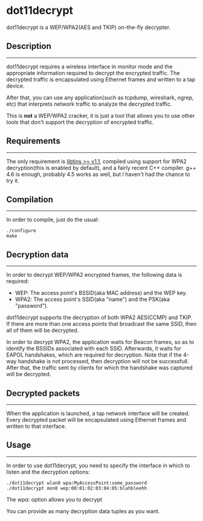 dot11decrypt
============

dot11decrypt is a WEP/WPA2(AES and TKIP) on-the-fly decrypter. 

## Description ##
-----

dot11decrypt requires a wireless interface in monitor mode and the 
appropriate information required to decrypt the encrypted traffic. The 
decrypted traffic is encapsulated using Ethernet frames and written to a 
tap device. 

After that, you can use any application(such as tcpdump, wireshark, 
ngrep, etc) that interprets network traffic to analyze the decrypted 
traffic.

This is **not** a WEP/WPA2 cracker, it is just a tool that allows you to
use other tools that don't support the decryption of encrypted traffic.

## Requirements ##
-----

The only requirement is [libtins >= v1.1](http://libtins.sourceforge.net), 
compiled using support for WPA2 decryption(this is enabled by default),
and a fairly recent C++ compiler. g++ 4.6 is enough, probably 4.5 works
as well, but I haven't had the chance to try it.

## Compilation ##
-----

In order to compile, just do  the usual:


```Shell
./configure
make
```

## Decryption data ##
-----

In order to decrypt WEP/WPA2 encrypted frames, the following data is
required:

* WEP: The access point's BSSID(aka MAC address) and the WEP key.
* WPA2: The access point's SSID(aka "name") and the PSK(aka "password").

dot11decrypt supports the decryption of both WPA2 AES(CCMP) and TKIP.
If there are more than one access points that broadcast the same SSID,
then all of them will be decrypted. 

In order to decrypt WPA2, the application waits for Beacon frames, so 
as to identify the BSSIDs associated with each SSID. Afterwards, 
it waits for EAPOL handshakes, which are required for decryption. Note
that if the 4-way handshake is not processed, then decryption will not
be successfull. After that, the traffic sent by clients for which the
handshake was captured will be decrypted.


## Decrypted packets ##
-----

When the application is launched, a tap network interface will be 
created. Every decrypted packet will be encapsulated using Ethernet 
frames and written to that interface. 

## Usage ##
-----

In order to use dot11decrypt, you need to specify the interface in which
to listen and the decryption options:

```Shell
./dot11decrypt wlan0 wpa:MyAccessPoint:some_password
./dot11decrypt mon0 wep:00:01:02:03:04:05:blahbleehh
```

The *wpa:* option allows you to decrypt

You can provide as many decryption data tuples as you want.
